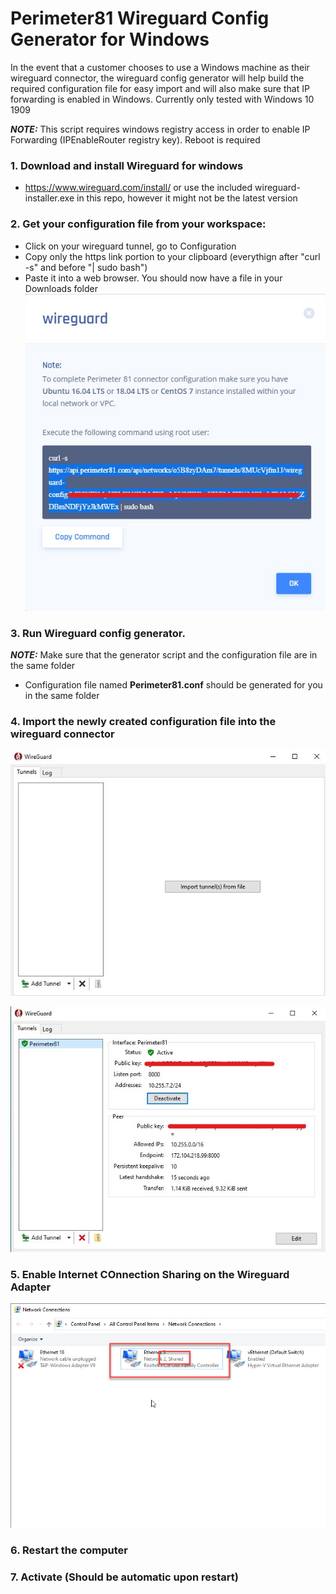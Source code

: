 # Perimeter81 Wireguard Config Generator for Windows 

In the event that a customer chooses to use a Windows machine as their wireguard connector, the wireguard config generator will help build the required configuration file for easy import and will also make sure that IP forwarding is enabled in Windows. Currently only tested with Windows 10 1909

**_NOTE:_** This script requires windows registry access in order to enable IP Forwarding (IPEnableRouter registry key). Reboot is required

### 1. Download and install Wireguard for windows
* https://www.wireguard.com/install/ or use the included wireguard-installer.exe in this repo, however it might not be the latest version
  
### 2. Get your configuration file from your workspace:
* Click on your wireguard tunnel, go to Configuration
* Copy only the https link portion to your clipboard (everythign after "curl -s" and before "| sudo bash")
* Paste it into a web browser. You should now have a file in your Downloads folder
 ![Screenshot](Screenshots/wireguard_config.jpg)
  
 ### 3. Run Wireguard config generator. 
**_NOTE:_** Make sure that the generator script and the configuration file are in the same folder
 
 * Configuration file named **Perimeter81.conf** should be generated for you in the same folder
  
 ### 4. Import the newly created configuration file into the wireguard connector 
 ![Screenshot](Screenshots/wireguard_windows.jpg)
 
 ![Screenshot](Screenshots/wireguard_activated.jpg)
 
 ### 5. Enable Internet COnnection Sharing on the Wireguard Adapter
 ![Screenshot](Screenshots/conn_sharing.jpg)

 ### 6. Restart the computer
 
 ### 7. Activate (Should be automatic upon restart)


